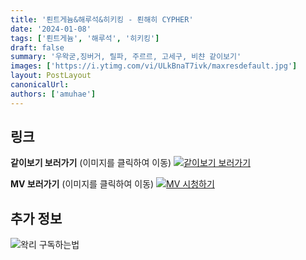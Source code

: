 ```yaml
---
title: '뢴트게늄&해루석&히키킹 - 뢴해히 CYPHER'
date: '2024-01-08'
tags: ['뢴트게늄', '해루석', '히키킹']
draft: false
summary: '우왁굳,징버거, 릴파, 주르르, 고세구, 비챤 같이보기'
images: ['https://i.ytimg.com/vi/ULkBnaT7ivk/maxresdefault.jpg']
layout: PostLayout
canonicalUrl:
authors: ['amuhae']
---
```


## 링크

**같이보기 보러가기** (이미지를 클릭하여 이동)
[![같이보기 보러가기](https://cdn.discordapp.com/attachments/1136601898116464710/1211650793904807976/logo.png?ex=65eef8bc&is=65dc83bc&hm=95dc0e08c1f43025dd60def429896697b3787a9f923593eb50b24e9fb6280361&)](https://cafe.naver.com/steamindiegame/14390413)

**MV 보러가기** (이미지를 클릭하여 이동)
[![MV 시청하기](https://i.ytimg.com/vi/ULkBnaT7ivk/maxresdefault.jpg)](https://youtu.be/ULkBnaT7ivk?si=kA1vTIVSf3j7IR6C)

## 추가 정보

![왁리 구독하는법](https://cdn.discordapp.com/attachments/1136601898116464710/1202561346370142238/--3-cut.gif?ex=65e99707&is=65d72207&hm=77ccf39e44d1b0ba4bc899cb3220e87d5ce56ff9a25de53263bc132fb9c9d85a&)
